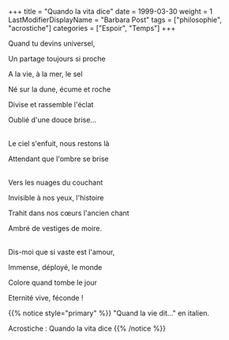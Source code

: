 +++
title = "Quando la vita dice"
date = 1999-03-30
weight = 1
LastModifierDisplayName = "Barbara Post"
tags = ["philosophie", "acrostiche"]
categories = ["Espoir", "Temps"]
+++

Quand tu devins universel,

Un partage toujours si proche

A la vie, à la mer, le sel

Né sur la dune, écume et roche

Divise et rassemble l'éclat

Oublié d'une douce brise...

 \
Le ciel s'enfuit, nous restons là

Attendant que l'ombre se brise

 \
Vers les nuages du couchant

Invisible à nos yeux, l'histoire

Trahit dans nos cœurs l'ancien chant

Ambré de vestiges de moire.

 \
Dis-moi que si vaste est l'amour,

Immense, déployé, le monde

Colore quand tombe le jour

Eternité vive, féconde !

{{% notice style="primary" %}}
\"Quand la vie dit...\" en italien.

Acrostiche : Quando la vita dice
{{% /notice %}}
